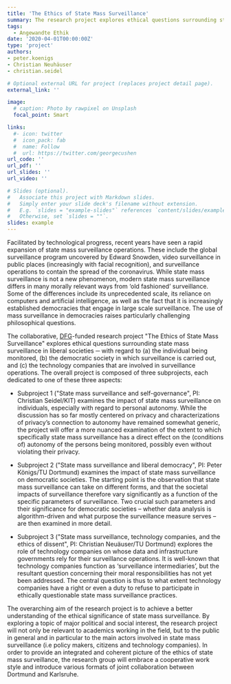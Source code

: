 ```yaml
---
title: 'The Ethics of State Mass Surveillance'
summary: The research project explores ethical questions surrounding state mass surveillance in liberal societies ─ with regard to (a) the individual being monitored, (b) the democratic society in which surveillance is carried out, and (c) the technology companies that are involved in surveillance operations.
tags:
  - Angewandte Ethik
date: '2020-04-01T00:00:00Z'
type: 'project'
authors:
- peter.koenigs
- Christian Neuhäuser
- christian.seidel

# Optional external URL for project (replaces project detail page).
external_link: ''

image:
  # caption: Photo by rawpixel on Unsplash
  focal_point: Smart

links:
  #- icon: twitter
  #  icon_pack: fab
  #  name: Follow
  #  url: https://twitter.com/georgecushen
url_code: ''
url_pdf: ''
url_slides: ''
url_video: ''

# Slides (optional).
#   Associate this project with Markdown slides.
#   Simply enter your slide deck's filename without extension.
#   E.g. `slides = "example-slides"` references `content/slides/example-slides.md`.
#   Otherwise, set `slides = ""`.
slides: example
---
```


Facilitated by technological progress, recent years have seen a rapid expansion of state mass surveillance operations. These include the global surveillance program uncovered by Edward Snowden, video surveillance in public places (increasingly with facial recognition), and surveillance operations to contain the spread of the coronavirus. While state mass surveillance is not a new phenomenon, modern state mass surveillance differs in many morally relevant ways from ‘old fashioned’ surveillance. Some of the differences include its unprecedented scale, its reliance on computers and artificial intelligence, as well as the fact that it is increasingly established democracies that engage in large scale surveillance. The use of mass surveillance in democracies raises particularly challenging philosophical questions.

The collaborative, [DFG](https://gepris.dfg.de/gepris/projekt/543945223?language=en)-funded research project "The Ethics of State Mass Surveillance" explores ethical questions surrounding state mass surveillance in liberal societies ─ with regard to (a) the individual being monitored, (b) the democratic society in which surveillance is carried out, and (c) the technology companies that are involved in surveillance operations. The overall project is composed of three subprojects, each dedicated to one of these three aspects:

- Subproject 1 ("State mass surveillance and self-governance", PI: Christian Seidel/KIT) examines the impact of state mass surveillance on individuals, especially with regard to personal autonomy. While the discussion has so far mostly centered on privacy and characterizations of privacy’s connection to autonomy have remained somewhat generic, the project will offer a more nuanced examination of the extent to which specifically state mass surveillance has a direct effect on the (conditions of) autonomy of the persons being monitored, possibly even without violating their privacy.

- Subproject 2 ("State mass surveillance and liberal democracy", PI: Peter Königs/TU Dortmund) examines the impact of state mass surveillance on democratic societies. The starting point is the observation that state mass surveillance can take on different forms, and that the societal impacts of surveillance therefore vary significantly as a function of the specific parameters of surveillance. Two crucial such parameters and their significance for democratic societies – whether data analysis is algorithm-driven and what purpose the surveillance measure serves – are then examined in more detail.

- Subproject 3 ("State mass surveillance, technology companies, and the ethics of dissent", PI: Christian Neuäuser/TU Dortmund) explores the role of technology companies on whose data and infrastructure governments rely for their surveillance operations. It is well-known that technology companies function as ‘surveillance intermediaries’, but the resultant question concerning their moral responsibilities has not yet been addressed. The central question is thus to what extent technology companies have a right or even a duty to refuse to participate in ethically questionable state mass surveillance practices.

The overarching aim of the research project is to achieve a better understanding of the ethical significance of state mass surveillance. By exploring a topic of major political and social interest, the research project will not only be relevant to academics working in the field, but to the public in general and in particular to the main actors involved in state mass surveillance (i.e policy makers, citizens and technology companies). In order to  provide an integrated and coherent picture of the ethics of state mass surveillance, the research group will embrace a cooperative work style and introduce various formats of joint collaboration between Dortmund and Karlsruhe.